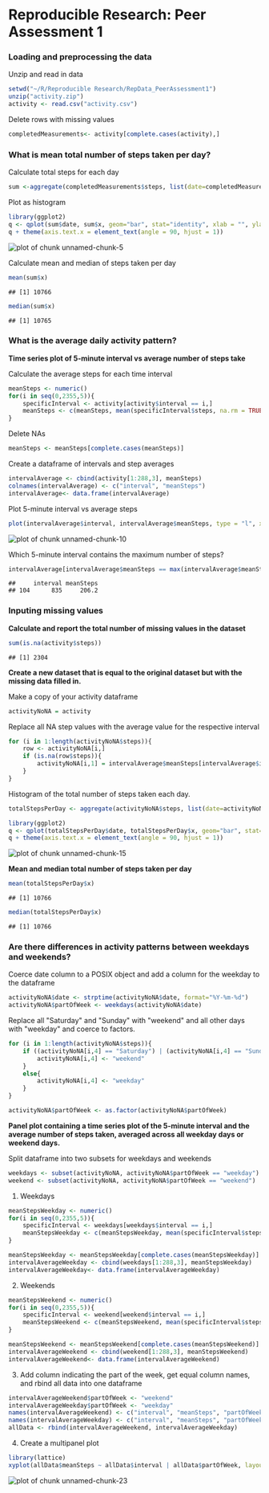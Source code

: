 Reproducible Research: Peer Assessment 1
========================================================================



### Loading and preprocessing the data

Unzip and read in data


```r
setwd("~/R/Reproducible Research/RepData_PeerAssessment1")
unzip("activity.zip")
activity <- read.csv("activity.csv")
```

Delete rows with missing values


```r
completedMeasurements<- activity[complete.cases(activity),]
```

### What is mean total number of steps taken per day?

Calculate total steps for each day


```r
sum <-aggregate(completedMeasurements$steps, list(date=completedMeasurements$date), sum)
```

Plot as histogram


```r
library(ggplot2)
q <- qplot(sum$date, sum$x, geom="bar", stat="identity", xlab = "", ylab = "steps", main = "Steps per Day")
q + theme(axis.text.x = element_text(angle = 90, hjust = 1))
```

![plot of chunk unnamed-chunk-5](figure/unnamed-chunk-5.png) 
 
Calculate mean and median of steps taken per day


```r
mean(sum$x)
```

```
## [1] 10766
```

```r
median(sum$x)
```

```
## [1] 10765
```

### What is the average daily activity pattern?

**Time series plot of 5-minute interval vs average number of steps take**   

Calculate the average steps for each time interval


```r
meanSteps <- numeric()
for(i in seq(0,2355,5)){
    specificInterval <- activity[activity$interval == i,]
    meanSteps <- c(meanSteps, mean(specificInterval$steps, na.rm = TRUE))
}
```
 
Delete NAs


```r
meanSteps <- meanSteps[complete.cases(meanSteps)]
```
 
Create a dataframe of intervals and step averages


```r
intervalAverage <- cbind(activity[1:288,3], meanSteps)
colnames(intervalAverage) <- c("interval", "meanSteps")
intervalAverage<- data.frame(intervalAverage)
```
 
Plot 5-minute interval vs average steps


```r
plot(intervalAverage$interval, intervalAverage$meanSteps, type = "l", xlab = "5-Minute Interval", ylab = "Average Steps")
```

![plot of chunk unnamed-chunk-10](figure/unnamed-chunk-10.png) 
 
Which 5-minute interval contains the maximum number of steps?

```r
intervalAverage[intervalAverage$meanSteps == max(intervalAverage$meanSteps),]
```

```
##     interval meanSteps
## 104      835     206.2
```

### Inputing missing values

**Calculate and report the total number of missing values in the dataset**


```r
sum(is.na(activity$steps)) 
```

```
## [1] 2304
```
 
**Create a new dataset that is equal to the original dataset but with the missing data filled in.**

Make a copy of your activity dataframe


```r
activityNoNA = activity
```

Replace all NA step values with the average value for the respective interval


```r
for (i in 1:length(activityNoNA$steps)){          
    row <- activityNoNA[i,]                       
    if (is.na(row$steps)){                   
        activityNoNA[i,1] = intervalAverage$meanSteps[intervalAverage$interval == row$interval]
    }
}
```

Histogram of the total number of steps taken each day.


```r
totalStepsPerDay <- aggregate(activityNoNA$steps, list(date=activityNoNA$date), sum)

library(ggplot2)
q <- qplot(totalStepsPerDay$date, totalStepsPerDay$x, geom="bar", stat="identity", xlab = "", ylab = "steps", main = "Steps per Day")
q + theme(axis.text.x = element_text(angle = 90, hjust = 1))
```

![plot of chunk unnamed-chunk-15](figure/unnamed-chunk-15.png) 
 
**Mean and median total number of steps taken per day**


```r
mean(totalStepsPerDay$x)
```

```
## [1] 10766
```

```r
median(totalStepsPerDay$x)
```

```
## [1] 10766
```

### Are there differences in activity patterns between weekdays and weekends?

Coerce date column to a POSIX object and add a column for the weekday to the dataframe


```r
activityNoNA$date <- strptime(activityNoNA$date, format="%Y-%m-%d")
activityNoNA$partOfWeek <- weekdays(activityNoNA$date)
```
 
Replace all "Saturday" and "Sunday" with "weekend" and all other days with "weekday" and coerce to factors.


```r
for (i in 1:length(activityNoNA$steps)){
    if ((activityNoNA[i,4] == "Saturday") | (activityNoNA[i,4] == "Sunday")){
        activityNoNA[i,4] <- "weekend"
    }
    else{
        activityNoNA[i,4] <- "weekday"
    }
}

activityNoNA$partOfWeek <- as.factor(activityNoNA$partOfWeek)
```


**Panel plot containing a time series plot of the 5-minute interval and the average number of steps taken, averaged across all weekday days or weekend days.**
    
Split dataframe into two subsets for weekdays and weekends


```r
weekdays <- subset(activityNoNA, activityNoNA$partOfWeek == "weekday")
weekend <- subset(activityNoNA, activityNoNA$partOfWeek == "weekend")
```
 
1. Weekdays


```r
meanStepsWeekday <- numeric()
for(i in seq(0,2355,5)){
    specificInterval <- weekdays[weekdays$interval == i,]
    meanStepsWeekday <- c(meanStepsWeekday, mean(specificInterval$steps))
}

meanStepsWeekday <- meanStepsWeekday[complete.cases(meanStepsWeekday)] 
intervalAverageWeekday <- cbind(weekdays[1:288,3], meanStepsWeekday)
intervalAverageWeekday<- data.frame(intervalAverageWeekday)
```
 
2. Weekends


```r
meanStepsWeekend <- numeric()
for(i in seq(0,2355,5)){
    specificInterval <- weekend[weekend$interval == i,]
    meanStepsWeekend <- c(meanStepsWeekend, mean(specificInterval$steps))
}

meanStepsWeekend <- meanStepsWeekend[complete.cases(meanStepsWeekend)]
intervalAverageWeekend <- cbind(weekend[1:288,3], meanStepsWeekend)
intervalAverageWeekend<- data.frame(intervalAverageWeekend)
```
 
3. Add column indicating the part of the week, get equal column names, and rbind all data into one dataframe


```r
intervalAverageWeekend$partOfWeek <- "weekend"
intervalAverageWeekday$partOfWeek <- "weekday"
names(intervalAverageWeekend) <- c("interval", "meanSteps", "partOfWeek")
names(intervalAverageWeekday) <- c("interval", "meanSteps", "partOfWeek")
allData <- rbind(intervalAverageWeekend, intervalAverageWeekday)
```

4. Create a multipanel plot


```r
library(lattice)
xyplot(allData$meanSteps ~ allData$interval | allData$partOfWeek, layout = c(1,2), type = "l", xlab = "interval", ylab = "meanSteps")
```

![plot of chunk unnamed-chunk-23](figure/unnamed-chunk-23.png) 
